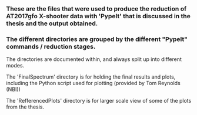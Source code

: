 ### These are the files that were used to produce the reduction of AT2017gfo X-shooter data with 'PypeIt' that is discussed in the thesis and the output obtained.

### The different directories are grouped by the different "PypeIt" commands / reduction stages.

The directories are documented within, and always split up into different modes.

The 'FinalSpectrum' directory is for holding the final results and plots, including the Python script used for plotting (provided by Tom Reynolds (NBI))

The 'RefferencedPlots' directory is for larger scale view of some of the plots from the thesis.
